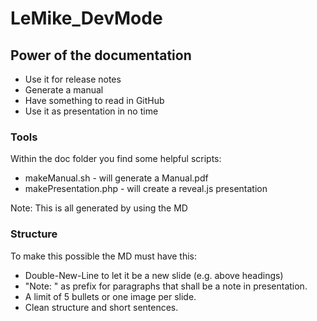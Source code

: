 # LeMike_DevMode


## Power of the documentation

- Use it for release notes
- Generate a manual
- Have something to read in GitHub
- Use it as presentation in no time


### Tools

Within the doc folder you find some helpful scripts:

- makeManual.sh - will generate a Manual.pdf
- makePresentation.php - will create a reveal.js presentation

Note: This is all generated by using the MD


### Structure

To make this possible the MD must have this:

- Double-New-Line to let it be a new slide (e.g. above headings)
- "Note: " as prefix for paragraphs that shall be a note in presentation.
- A limit of 5 bullets or one image per slide.
- Clean structure and short sentences.
